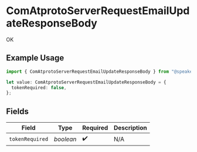 # ComAtprotoServerRequestEmailUpdateResponseBody

OK

## Example Usage

```typescript
import { ComAtprotoServerRequestEmailUpdateResponseBody } from "@speakeasy-sdks/bluesky/models/operations";

let value: ComAtprotoServerRequestEmailUpdateResponseBody = {
  tokenRequired: false,
};
```

## Fields

| Field              | Type               | Required           | Description        |
| ------------------ | ------------------ | ------------------ | ------------------ |
| `tokenRequired`    | *boolean*          | :heavy_check_mark: | N/A                |